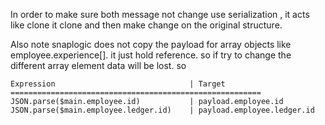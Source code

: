In order to make sure both message not change use serialization , it acts like clone
it clone and then make change on the original structure.

Also note snaplogic does not copy the payload for array objects like employee.experience[].
it just hold reference. so if try to change the different array element data will be lost.
so 



    Expression                              | Target
    ========================================================
    JSON.parse($main.employee.id)           | payload.employee.id
    JSON.parse($main.employee.ledger.id)    | payload.employee.ledger.id


